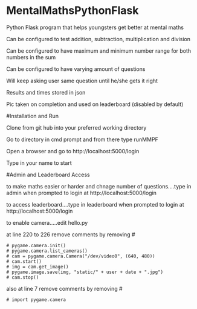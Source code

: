 # MentalMathsPythonFlask


Python Flask program that helps youngsters get better at mental maths

Can be configured to test addition, subtraction, multiplication and division

Can be configured to have maximum and minimum number range for both numbers in the sum

Can be configured to have varying amount of questions

Will keep asking user same question until he/she gets it right

Results and times stored in json

Pic taken on completion and used on leaderboard (disabled by default)

#Installation and Run

Clone from git hub into your preferred working directory

Go to directory in cmd prompt and from there type    runMMPF

Open a browser and go to http://localhost:5000/login

Type in your name to start

#Admin and Leaderboard Access

to make maths easier or harder and chnage number of questions....type in admin when prompted to login at http://localhost:5000/login
    
to access leaderboard....type in leaderboard when prompted to login at http://localhost:5000/login

to enable camera.....edit hello.py

at line 220 to 226 remove comments by removing #

    # pygame.camera.init()
    # pygame.camera.list_cameras()
    # cam = pygame.camera.Camera("/dev/video0", (640, 480))
    # cam.start()
    # img = cam.get_image()
    # pygame.image.save(img, "static/" + user + date + ".jpg")
    # cam.stop()

also at line 7 remove comments by removing #
    
    # import pygame.camera